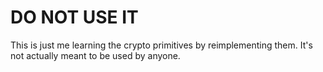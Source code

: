 # DO NOT USE IT

This is just me learning the crypto primitives by reimplementing them. It's not actually meant to be used by anyone.
